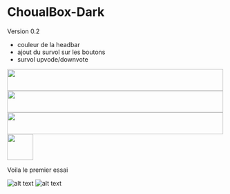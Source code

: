 # ChoualBox-Dark

Version 0.2

- couleur de la headbar
- ajout du survol sur les boutons
- survol upvode/downvote

<img src="https://image.noelshack.com/fichiers/2018/19/5/1526050339-headbar.jpg" width="500" height="50" />

<img src="https://thumbs.gfycat.com/ClosedLittleClownanemonefish-size_restricted.gif" width="500" height="50" />
<img src="https://thumbs.gfycat.com/AdeptHighlevelArieltoucan-size_restricted.gif" width="500" height="50" />

<img src="https://thumbs.gfycat.com/WeeUnsteadyFlounder-size_restricted.gif" width="60" height="60" />

Voila le premier essai

![alt text](https://image.noelshack.com/fichiers/2018/19/5/1526041012-choulaboxdarkacceuil.jpg)
![alt text](https://image.noelshack.com/fichiers/2018/19/5/1526041017-choulaboxdarkbox.jpg)

